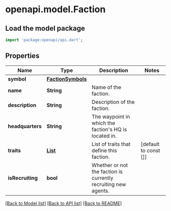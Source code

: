 # openapi.model.Faction

## Load the model package
```dart
import 'package:openapi/api.dart';
```

## Properties
Name | Type | Description | Notes
------------ | ------------- | ------------- | -------------
**symbol** | [**FactionSymbols**](FactionSymbols.md) |  | 
**name** | **String** | Name of the faction. | 
**description** | **String** | Description of the faction. | 
**headquarters** | **String** | The waypoint in which the faction's HQ is located in. | 
**traits** | [**List<FactionTrait>**](FactionTrait.md) | List of traits that define this faction. | [default to const []]
**isRecruiting** | **bool** | Whether or not the faction is currently recruiting new agents. | 

[[Back to Model list]](../README.md#documentation-for-models) [[Back to API list]](../README.md#documentation-for-api-endpoints) [[Back to README]](../README.md)


